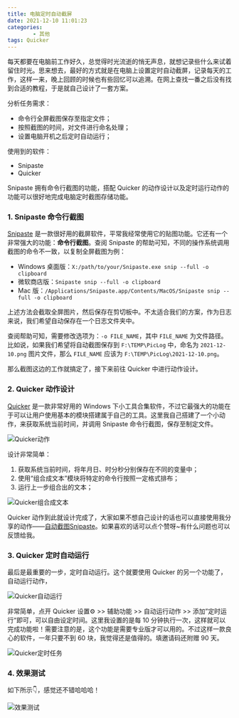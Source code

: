```yaml
---
title: 电脑定时自动截屏
date: 2021-12-10 11:01:23
categories: 
        - 其他
tags: Quicker
---
```


每天都要在电脑前工作好久，总觉得时光流逝的悄无声息，就想记录些什么来试着留住时光。思来想去，最好的方式就是在电脑上设置定时自动截屏，记录每天的工作，这样一来，晚上回顾的时候也有些回忆可以追溯。在网上查找一番之后没有找到合适的教程，于是就自己设计了一套方案。

<!-- more -->

分析任务需求：

- 命令行全屏截图保存至指定文件；
- 按照截图的时间，对文件进行命名处理；
- 设置电脑开机之后定时自动运行；

使用到的软件：

- Snipaste
- Quicker

Snipaste 拥有命令行截图的功能，搭配 Quicker 的动作设计以及定时运行动作的功能可以很好地完成电脑定时截图存储功能。

### 1. Snipaste 命令行截图

[Snipaste](https://www.snipaste.com/) 是一款很好用的截屏软件，平常我经常使用它的贴图功能。它还有一个非常强大的功能：**命令行截图**。查阅 Snipaste 的帮助可知，不同的操作系统调用截图的命令不一致，以复制全屏截图为例：

* Windows 桌面版：`X:/path/to/your/Snipaste.exe snip --full -o clipboard`
* 微软商店版：`Snipaste snip --full -o clipboard`
* Mac 版：`/Applications/Snipaste.app/Contents/MacOS/Snipaste snip --full -o clipboard` 

上述方法会截取全屏图片，然后保存在剪切板中。不太适合我们的方案，作为日志来说，我们希望自动保存在一个日志文件夹中。

查阅帮助可知，需要修改选项为：`-o FILE_NAME`，其中 `FILE_NAME` 为文件路径。比如说，如果我们希望将自动截图保存到 `F:\TEMP\PicLog` 中，命名为 `2021-12-10.png`  图片文件，那么 `FILE_NAME` 应该为 `F:\TEMP\PicLog\2021-12-10.png`。

那么截图这边的工作就搞定了，接下来前往 Quicker 中进行动作设计。

### 2. Quicker 动作设计

[Quicker](https://getquicker.net/) 是一款非常好用的 Windows 下小工具合集软件，不过它最强大的功能在于可以让用户使用基本的模块搭建属于自己的工具。这里我自己搭建了一个小动作，来获取系统当前时间，并调用 Snipaste 命令行截图，保存至制定文件。

![Quicker动作](https://s2.loli.net/2021/12/10/mxKUYyi8Zl6JPn4.jpg)

设计非常简单：

1. 获取系统当前时间，将年月日、时分秒分别保存在不同的变量中；
2. 使用“组合成文本”模块将特定的命令行按照一定格式排布；
3. 运行上一步组合出的文本；

![Quicker组合成文本](https://s2.loli.net/2021/12/10/B2wx8jZMgP9nfiD.jpg)

Quicker 动作到此就设计完成了，大家如果不想自己设计的话也可以直接使用我分享的动作——[自动截图Snipaste](https://getquicker.net/Sharedaction?code=34e4b68a-33c4-4ebc-5453-08d9ba5900cc)。如果喜欢的话可以点个赞呀~有什么问题也可以反馈给我。

### 3. Quicker 定时自动运行

最后是最重要的一步，定时自动运行。这个就要使用 Quicker 的另一个功能了，自动运行动作，

![Quicker自动运行](https://s2.loli.net/2021/12/10/letvDoEmCY9AHgS.jpg)

非常简单，点开 Quicker 设置⚙ >> 辅助功能 >> 自动运行动作 >> 添加”定时运行“即可，可以自由设定时间。这里我设置的是每 10 分钟执行一次，这样就可以完成功能啦！需要注意的是，这个功能是需要专业版才可以用的。不过这样一款良心的软件，一年只要不到 60 块，我觉得还是值得的。填邀请码还附赠 90 天。

![Quicker定时任务](https://s2.loli.net/2021/12/10/Gg7ekMPbvoRJuq1.jpg)

### 4. 效果测试

如下所示👇，感觉还不错哈哈哈！

![效果测试](https://s2.loli.net/2021/12/10/EgIiLTu7O4GactY.jpg)

